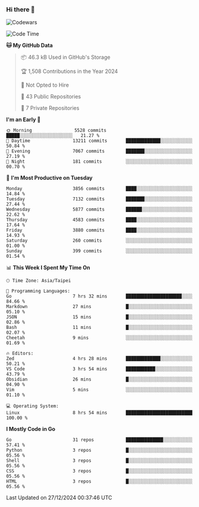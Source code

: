 ### Hi there 👋

![Codewars](https://www.codewars.com/users/omegaatt36/badges/small)

<!--START_SECTION:waka-->
![Code Time](http://img.shields.io/badge/Code%20Time-2%2C947%20hrs%2034%20mins-blue)

**🐱 My GitHub Data** 

> 📦 46.3 kB Used in GitHub's Storage 
 > 
> 🏆 1,508 Contributions in the Year 2024
 > 
> 🚫 Not Opted to Hire
 > 
> 📜 43 Public Repositories 
 > 
> 🔑 7 Private Repositories 
 > 
**I'm an Early 🐤** 

```text
🌞 Morning                5528 commits        █████░░░░░░░░░░░░░░░░░░░░   21.27 % 
🌆 Daytime                13211 commits       █████████████░░░░░░░░░░░░   50.84 % 
🌃 Evening                7067 commits        ███████░░░░░░░░░░░░░░░░░░   27.19 % 
🌙 Night                  181 commits         ░░░░░░░░░░░░░░░░░░░░░░░░░   00.70 % 
```
📅 **I'm Most Productive on Tuesday** 

```text
Monday                   3856 commits        ████░░░░░░░░░░░░░░░░░░░░░   14.84 % 
Tuesday                  7132 commits        ███████░░░░░░░░░░░░░░░░░░   27.44 % 
Wednesday                5877 commits        ██████░░░░░░░░░░░░░░░░░░░   22.62 % 
Thursday                 4583 commits        ████░░░░░░░░░░░░░░░░░░░░░   17.64 % 
Friday                   3880 commits        ████░░░░░░░░░░░░░░░░░░░░░   14.93 % 
Saturday                 260 commits         ░░░░░░░░░░░░░░░░░░░░░░░░░   01.00 % 
Sunday                   399 commits         ░░░░░░░░░░░░░░░░░░░░░░░░░   01.54 % 
```


📊 **This Week I Spent My Time On** 

```text
🕑︎ Time Zone: Asia/Taipei

💬 Programming Languages: 
Go                       7 hrs 32 mins       █████████████████████░░░░   84.66 % 
Markdown                 27 mins             █░░░░░░░░░░░░░░░░░░░░░░░░   05.10 % 
JSON                     15 mins             █░░░░░░░░░░░░░░░░░░░░░░░░   02.86 % 
Bash                     11 mins             █░░░░░░░░░░░░░░░░░░░░░░░░   02.07 % 
Cheetah                  9 mins              ░░░░░░░░░░░░░░░░░░░░░░░░░   01.69 % 

🔥 Editors: 
Zed                      4 hrs 28 mins       █████████████░░░░░░░░░░░░   50.21 % 
VS Code                  3 hrs 54 mins       ███████████░░░░░░░░░░░░░░   43.79 % 
Obsidian                 26 mins             █░░░░░░░░░░░░░░░░░░░░░░░░   04.90 % 
Vim                      5 mins              ░░░░░░░░░░░░░░░░░░░░░░░░░   01.10 % 

💻 Operating System: 
Linux                    8 hrs 54 mins       █████████████████████████   100.00 % 
```

**I Mostly Code in Go** 

```text
Go                       31 repos            ██████████████░░░░░░░░░░░   57.41 % 
Python                   3 repos             █░░░░░░░░░░░░░░░░░░░░░░░░   05.56 % 
Shell                    3 repos             █░░░░░░░░░░░░░░░░░░░░░░░░   05.56 % 
CSS                      3 repos             █░░░░░░░░░░░░░░░░░░░░░░░░   05.56 % 
HTML                     3 repos             █░░░░░░░░░░░░░░░░░░░░░░░░   05.56 % 
```




 Last Updated on 27/12/2024 00:37:46 UTC
<!--END_SECTION:waka-->

<!--
**omegaatt36/omegaatt36** is a ✨ _special_ ✨ repository because its `README.md` (this file) appears on your GitHub profile.

Here are some ideas to get you started:

- 🔭 I’m currently working on ...
- 🌱 I’m currently learning ...
- 👯 I’m looking to collaborate on ...
- 🤔 I’m looking for help with ...
- 💬 Ask me about ...
- 📫 How to reach me: ...
- 😄 Pronouns: ...
- ⚡ Fun fact: ...
-->
